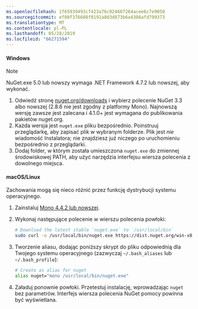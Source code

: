 ```yaml
---
ms.openlocfilehash: 1f65939493cf423a76c024607264acee6c7e9050
ms.sourcegitcommit: ef08f376688f0191a8d3d873b6a4386afd799373
ms.translationtype: MT
ms.contentlocale: pl-PL
ms.lasthandoff: 05/28/2019
ms.locfileid: "66271594"
---
```

#### <a name="windows"></a>Windows

> [!Note]
> NuGet.exe 5.0 lub nowszy wymaga .NET Framework 4.7.2 lub nowszej, aby wykonać.

1. Odwiedź stronę [nuget.org/downloads](https://nuget.org/downloads) i wybierz polecenie NuGet 3.3 albo nowszej (2.8.6 nie jest zgodny z platformy Mono). Najnowszą wersję zawsze jest zalecana i 4.1.0+ jest wymagana do publikowania pakietów nuget.org.
1. Każda wersja jest `nuget.exe` pliku bezpośrednio. Poinstruuj przeglądarkę, aby zapisać plik w wybranym folderze. Plik jest *nie* wiadomość Instalatora; nie znajdziesz już niczego po uruchomieniu bezpośrednio z przeglądarki.
1. Dodaj folder, w którym została umieszczona `nuget.exe` do zmiennej środowiskowej PATH, aby użyć narzędzia interfejsu wiersza polecenia z dowolnego miejsca.

#### <a name="macoslinux"></a>macOS/Linux

Zachowania mogą się nieco różnić przez funkcję dystrybucji systemu operacyjnego.

1. Zainstaluj [Mono 4.4.2 lub nowszej](http://www.mono-project.com/docs/getting-started/install/).

1. Wykonaj następujące polecenie w wierszu polecenia powłoki:

    ```bash
    # Download the latest stable `nuget.exe` to `/usr/local/bin`
    sudo curl -o /usr/local/bin/nuget.exe https://dist.nuget.org/win-x86-commandline/latest/nuget.exe
    ```

1. Tworzenie aliasu, dodając poniższy skrypt do pliku odpowiednią dla Twojego systemu operacyjnego (zazwyczaj `~/.bash_aliases` lub `~/.bash_profile`):

    ```bash
    # Create as alias for nuget
    alias nuget="mono /usr/local/bin/nuget.exe"
    ```

1. Załaduj ponownie powłoki.  Przetestuj instalację, wprowadzając `nuget` bez parametrów. Interfejs wiersza polecenia NuGet pomocy powinna być wyświetlana.
